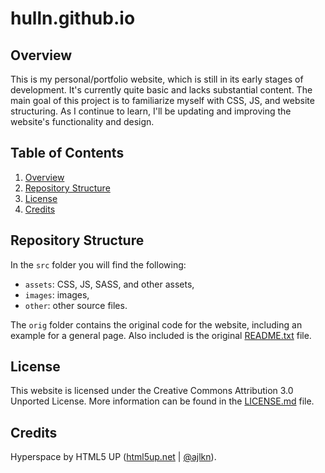 # hulln.github.io

## Overview
This is my personal/portfolio website, which is still in its early stages of development. It's currently quite basic and lacks substantial content. The main goal of this project is to familiarize myself with CSS, JS, and website structuring. As I continue to learn, I'll be updating and improving the website's functionality and design.

## Table of Contents
1. [Overview](#overview)
2. [Repository Structure](#repository-structure)
3. [License](#license)
4. [Credits](#credits)

## Repository Structure

In the `src` folder you will find the following:
- `assets`: CSS, JS, SASS, and other assets,
- `images`: images,
- `other`: other source files.

The `orig` folder contains the original code for the website, including an example for a general page. Also included is the original [README.txt](orig/README.txt) file.

## License

This website is licensed under the Creative Commons Attribution 3.0 Unported License. More information can be found in the [LICENSE.md](LICENSE.md) file.

## Credits

Hyperspace by HTML5 UP ([html5up.net](https://html5up.net) | [@ajlkn](https://twitter.com/ajlkn)).